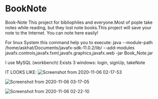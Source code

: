 # BookNote
Book-Note
This project for bibliophiles and everyone.Most of pople take notes while reading,
but they lost note books.This project will save your note to the Internet.
You can note here easily!

For linux System this command help you to execute: java --module-path /home/askhat/Documents/javafx-sdk-11.0.2/lib/ --add-modules javafx.controls,javafx.fxml,javafx.graphics,javafx.web -jar Book_Note.jar

I use MySQL (workbench)
Exists 3 windows: login, signUp, takeNote

IT LOOKS LIKE:
![Screenshot from 2020-11-06 02-17-53](https://user-images.githubusercontent.com/49748480/98297023-03176e00-1fde-11eb-852d-c629e37822e7.png)


![Screenshot from 2020-11-06 03-17-05](https://user-images.githubusercontent.com/49748480/98297455-9e104800-1fde-11eb-938c-345bcb328124.png)


![Screenshot from 2020-11-06 02-22-10](https://user-images.githubusercontent.com/49748480/98297029-04e13180-1fde-11eb-8807-1527c2203459.png)

